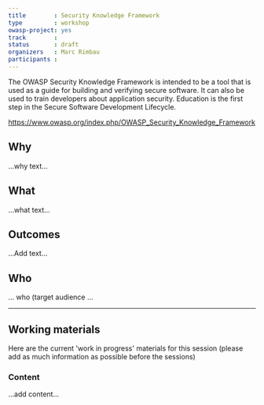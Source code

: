 ```yaml
---
title        : Security Knowledge Framework
type         : workshop
owasp-project: yes
track        :
status       : draft
organizers   : Marc Rimbau
participants :
---
```


The OWASP Security Knowledge Framework is intended to be a tool that is used as a guide for building and verifying secure software. It can also be used to train developers about application security. Education is the first step in the Secure Software Development Lifecycle.

https://www.owasp.org/index.php/OWASP_Security_Knowledge_Framework

## Why

...why text...

## What

...what text...

## Outcomes

...Add text...

## Who

... who (target audience ...

--- 

## Working materials

Here are the current 'work in progress' materials for this session (please add as much information as possible before the sessions)

### Content

...add content...
